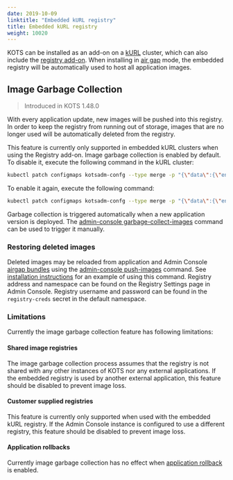 ```yaml
---
date: 2019-10-09
linktitle: "Embedded kURL registry"
title: Embedded kURL registry
weight: 10020
---
```


KOTS can be installed as an add-on on a [kURL](https://kurl.sh/docs/introduction/) cluster, which can also include the [registry add-on](https://kurl.sh/docs/add-ons/registry).
When installing in [air gap](/kotsadm/installing/installing-embedded-cluster/#airgapped-installations) mode, the embedded registry will be automatically used to host all application images.

## Image Garbage Collection

> Introduced in KOTS 1.48.0

With every application update, new images will be pushed into this registry.
In order to keep the registry from running out of storage, images that are no longer used will be automatically deleted from the registry.

This feature is currently only supported in embedded kURL clusters when using the Registry add-on.
Image garbage collection is enabled by default.
To disable it, execute the following command in the kURL cluster:

```bash
kubectl patch configmaps kotsadm-confg --type merge -p "{\"data\":{\"enable-image-deletion\":\"false\"}}"
```

To enable it again, execute the following command:
```bash
kubectl patch configmaps kotsadm-confg --type merge -p "{\"data\":{\"enable-image-deletion\":\"false\"}}"
```

Garbage collection is triggered automatically when a new application version is deployed.
The [admin-console garbage-collect-images](/kots-cli/admin-console/garbage-collect-images/) command can be used to trigger it manually.

### Restoring deleted images
Deleted images may be reloaded from application and Admin Console [airgap bundles](/kotsadm/installing/airgap-packages/) using the [admin-console push-images](/kots-cli/admin-console/push-images/) command.
See [installation instructions](/kotsadm/installing/airgap-packages/#kots-install) for an example of using this command.
Registry address and namespace can be found on the Registry Settings page in Admin Console.
Registry username and password can be found in the `registry-creds` secret in the default namespace.

### Limitations
Currently the image garbage collection feature has following limitations:

#### Shared image registries
The image garbage collection process assumes that the registry is not shared with any other instances of KOTS nor any external applications.
If the embedded registry is used by another external application, this feature should be disabled to prevent image loss.

#### Customer supplied registries
This feature is currently only supported when used with the embedded kURL registry.
If the Admin Console instance is configured to use a different registry, this feature should be disabled to prevent image loss.

#### Application rollbacks
Currently image garbage collection has no effect when [application rollback](/reference/v1beta1/application/#allowrollback) is enabled.
